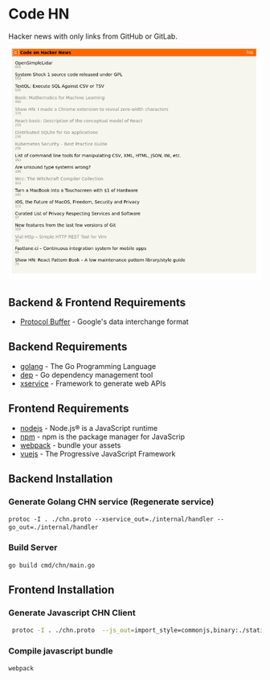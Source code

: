 # Code HN

Hacker news with only links from GitHub or GitLab.

![overview](doc/overview.png)

## Backend & Frontend Requirements

* [Protocol Buffer](https://github.com/google/protobuf) - Google's data interchange format

## Backend Requirements

* [golang](https://golang.org/) - The Go Programming Language
* [dep](https://github.com/golang/dep) - Go dependency management tool
* [xservice](https://github.com/donutloop/xservice) - Framework to generate web APIs

## Frontend Requirements

* [nodejs](https://nodejs.org/en/) - Node.js® is a JavaScript runtime 
* [npm](https://www.npmjs.com/) - npm is the package manager for JavaScrip
* [webpack](https://webpack.js.org/) - bundle your assets
* [vuejs](https://vuejs.org/) - The Progressive JavaScript Framework

## Backend Installation

### Generate Golang CHN service (Regenerate service)

```
protoc -I . ./chn.proto --xservice_out=./internal/handler --go_out=./internal/handler 
```

### Build Server 

```
go build cmd/chn/main.go
```

## Frontend Installation

### Generate Javascript CHN Client

```bash
 protoc -I . ./chn.proto  --js_out=import_style=commonjs,binary:./static/js --twirp_js_out=./static/js
```

### Compile javascript bundle 

```
webpack
```